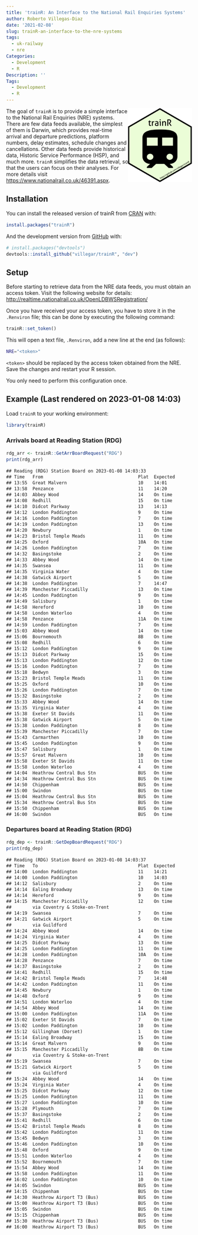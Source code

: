 ```yaml
---
title: 'trainR: An Interface to the National Rail Enquiries Systems'
author: Roberto Villegas-Diaz
date: '2021-02-08'
slug: trainR-an-interface-to-the-nre-systems
tags:
  - uk-railway
  - nre
Categories:
  - Development
  - R
Description: ''
Tags:
  - Development
  - R
---
```


<img src="https://raw.githubusercontent.com/villegar/trainR/main/inst/images/logo.png" alt="logo" align="right" height=200px/>

The goal of `trainR` is to provide a simple interface to the 
National Rail Enquiries (NRE) systems. There are few data feeds 
available, the simplest of them is Darwin, which provides real-time 
arrival and departure predictions, platform numbers, delay estimates, 
schedule changes and cancellations. Other data feeds provide historical 
data, Historic Service Performance (HSP), and much more. `trainR` 
simplifies the data retrieval, so that the users can focus on their 
analyses. For more details visit 
https://www.nationalrail.co.uk/46391.aspx.

## Installation

You can install the released version of trainR from [CRAN](https://CRAN.R-project.org) with:

``` r
install.packages("trainR")
```

And the development version from [GitHub](https://github.com/) with:

``` r
# install.packages("devtools")
devtools::install_github("villegar/trainR", "dev")
```

## Setup
Before starting to retrieve data from the NRE data feeds, you must obtain an access token. 
Visit the following website for details: http://realtime.nationalrail.co.uk/OpenLDBWSRegistration/

Once you have received your access token, you have to store it in the `.Renviron` file; this can be 
done by executing the following command:


```r
trainR::set_token()
```

This will open a text file, `.Renviron`, add a new line at the end (as follows):

```bash
NRE="<token>"
```

`<token>` should be replaced by the access token obtained from the NRE. Save the changes and restart 
your R session.

You only need to perform this configuration once.

## Example (Last rendered on 2023-01-08 14:03)

Load `trainR` to your working environment:

```r
library(trainR)
```

### Arrivals board at Reading Station (RDG)


```r
rdg_arr <- trainR::GetArrBoardRequest("RDG")
print(rdg_arr)
```

```
## Reading (RDG) Station Board on 2023-01-08 14:03:33
## Time   From                                    Plat  Expected
## 13:55  Great Malvern                           10    14:01
## 13:58  Penzance                                11    14:20
## 14:03  Abbey Wood                              14    On time
## 14:08  Redhill                                 15    On time
## 14:10  Didcot Parkway                          13    14:13
## 14:12  London Paddington                       9     On time
## 14:16  London Paddington                       7     On time
## 14:19  London Paddington                       13    On time
## 14:20  Newbury                                 1     On time
## 14:23  Bristol Temple Meads                    11    On time
## 14:25  Oxford                                  10A   On time
## 14:26  London Paddington                       7     On time
## 14:32  Basingstoke                             2     On time
## 14:33  Abbey Wood                              14    On time
## 14:35  Swansea                                 11    On time
## 14:35  Virginia Water                          4     On time
## 14:38  Gatwick Airport                         5     On time
## 14:38  London Paddington                       7     14:47
## 14:39  Manchester Piccadilly                   13    On time
## 14:45  London Paddington                       9     On time
## 14:49  Salisbury                               1     On time
## 14:58  Hereford                                10    On time
## 14:58  London Waterloo                         4     On time
## 14:58  Penzance                                11A   On time
## 14:59  London Paddington                       7     On time
## 15:03  Abbey Wood                              14    On time
## 15:06  Bournemouth                             8B    On time
## 15:08  Redhill                                 6     On time
## 15:12  London Paddington                       9     On time
## 15:13  Didcot Parkway                          15    On time
## 15:13  London Paddington                       12    On time
## 15:16  London Paddington                       7     On time
## 15:18  Bedwyn                                  3     On time
## 15:23  Bristol Temple Meads                    11    On time
## 15:25  Oxford                                  10    On time
## 15:26  London Paddington                       7     On time
## 15:32  Basingstoke                             2     On time
## 15:33  Abbey Wood                              14    On time
## 15:35  Virginia Water                          4     On time
## 15:38  Exeter St Davids                        11    On time
## 15:38  Gatwick Airport                         5     On time
## 15:38  London Paddington                       8     On time
## 15:39  Manchester Piccadilly                   7     On time
## 15:43  Carmarthen                              10    On time
## 15:45  London Paddington                       9     On time
## 15:47  Salisbury                               1     On time
## 15:57  Great Malvern                           10    On time
## 15:58  Exeter St Davids                        11    On time
## 15:58  London Waterloo                         4     On time
## 14:04  Heathrow Central Bus Stn                BUS   On time
## 14:34  Heathrow Central Bus Stn                BUS   On time
## 14:50  Chippenham                              BUS   On time
## 15:00  Swindon                                 BUS   On time
## 15:04  Heathrow Central Bus Stn                BUS   On time
## 15:34  Heathrow Central Bus Stn                BUS   On time
## 15:50  Chippenham                              BUS   On time
## 16:00  Swindon                                 BUS   On time
```

### Departures board at Reading Station (RDG)


```r
rdg_dep <- trainR::GetDepBoardRequest("RDG")
print(rdg_dep)
```

```
## Reading (RDG) Station Board on 2023-01-08 14:03:37
## Time   To                                      Plat  Expected
## 14:00  London Paddington                       11    14:21
## 14:00  London Paddington                       10    14:03
## 14:12  Salisbury                               2     On time
## 14:14  Ealing Broadway                         13    On time
## 14:14  Hereford                                9     On time
## 14:15  Manchester Piccadilly                   12    On time
##        via Coventry & Stoke-on-Trent           
## 14:19  Swansea                                 7     On time
## 14:21  Gatwick Airport                         5     On time
##        via Guildford                           
## 14:24  Abbey Wood                              14    On time
## 14:24  Virginia Water                          4     On time
## 14:25  Didcot Parkway                          13    On time
## 14:25  London Paddington                       11    On time
## 14:28  London Paddington                       10A   On time
## 14:28  Penzance                                7     On time
## 14:37  Basingstoke                             2     On time
## 14:41  Redhill                                 15    On time
## 14:42  Bristol Temple Meads                    7     14:48
## 14:42  London Paddington                       11    On time
## 14:45  Newbury                                 1     On time
## 14:48  Oxford                                  9     On time
## 14:51  London Waterloo                         4     On time
## 14:54  Abbey Wood                              14    On time
## 15:00  London Paddington                       11A   On time
## 15:02  Exeter St Davids                        7     On time
## 15:02  London Paddington                       10    On time
## 15:12  Gillingham (Dorset)                     1     On time
## 15:14  Ealing Broadway                         15    On time
## 15:14  Great Malvern                           9     On time
## 15:15  Manchester Piccadilly                   8B    On time
##        via Coventry & Stoke-on-Trent           
## 15:19  Swansea                                 7     On time
## 15:21  Gatwick Airport                         5     On time
##        via Guildford                           
## 15:24  Abbey Wood                              14    On time
## 15:24  Virginia Water                          4     On time
## 15:25  Didcot Parkway                          12    On time
## 15:25  London Paddington                       11    On time
## 15:27  London Paddington                       10    On time
## 15:28  Plymouth                                7     On time
## 15:37  Basingstoke                             2     On time
## 15:41  Redhill                                 6     On time
## 15:42  Bristol Temple Meads                    8     On time
## 15:42  London Paddington                       11    On time
## 15:45  Bedwyn                                  3     On time
## 15:46  London Paddington                       10    On time
## 15:48  Oxford                                  9     On time
## 15:51  London Waterloo                         4     On time
## 15:52  Bournemouth                             7     On time
## 15:54  Abbey Wood                              14    On time
## 15:58  London Paddington                       11    On time
## 16:02  London Paddington                       10    On time
## 14:05  Swindon                                 BUS   On time
## 14:15  Chippenham                              BUS   On time
## 14:30  Heathrow Airport T3 (Bus)               BUS   On time
## 15:00  Heathrow Airport T3 (Bus)               BUS   On time
## 15:05  Swindon                                 BUS   On time
## 15:15  Chippenham                              BUS   On time
## 15:30  Heathrow Airport T3 (Bus)               BUS   On time
## 16:00  Heathrow Airport T3 (Bus)               BUS   On time
```
